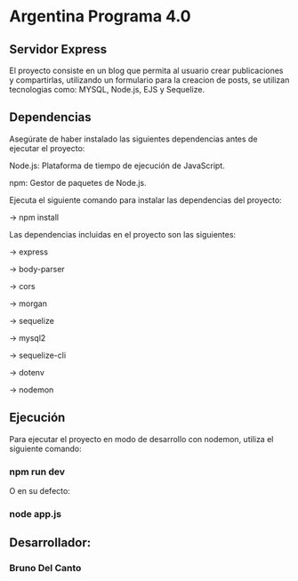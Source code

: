 # Argentina Programa 4.0

## Servidor Express

El proyecto consiste en un blog que permita al usuario crear publicaciones y compartirlas, utilizando un formulario para la creacion de posts, se utilizan tecnologias como: MYSQL, Node.js, EJS y Sequelize.

## Dependencias

Asegúrate de haber instalado las siguientes dependencias antes de ejecutar el proyecto:

Node.js: Plataforma de tiempo de ejecución de JavaScript.

npm: Gestor de paquetes de Node.js.

Ejecuta el siguiente comando para instalar las dependencias del proyecto:

->  npm install

Las dependencias incluidas en el proyecto son las siguientes:

-> express

-> body-parser

-> cors

-> morgan

-> sequelize

-> mysql2

-> sequelize-cli

-> dotenv

-> nodemon

## Ejecución

Para ejecutar el proyecto en modo de desarrollo con nodemon, utiliza el siguiente comando:

 ### npm run dev

O en su defecto:

 ### node app.js

## Desarrollador:

### Bruno Del Canto
